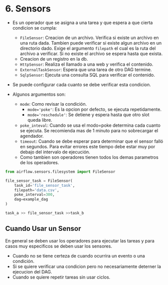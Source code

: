 # 6. Sensors

- Es un operador que se asigna a una tarea y que espera a que cierta condicion se cumpla:

    - `FileSensor`: Creacion de un archivo. Verifica si existe un archivo en una ruta dada. Tambien puede verificar si existe algun archivo en un directorio dado. Exige el argumento `filepath` el cual es la ruta del archivo a verificar. Si no existe el archivo se espera hasta que exista.
    - Creacion de un registro en la db.
    - `HttpSensor`: Realiza el llamado a una web y verifica el contenido.
    - `ExternalTaskSensor`: Espera que una tarea de otro DAG termine.
    - `SqlpSensor`: Ejecuta una consulta SQL para verificar el contenido.

- Se puede configurar cada cuanto se debe verificar esta condicion.

- Algunos argumentos son:
    - `mode`: Como revisar la condición.
        - `mode='poke'`: Es la opcion por defecto, se ejecuta repetidamente.
        - `mode='reschedule'`: Se detiene y espera hasta que otro slot queda libre.
    - `poke_inteval`: Cuando se usa el modo=poke determina cada cuanto se ejecuta. Se recomienda mas de 1 minuto para no sobrecargar el agendador.
    - `timeout`: Cuando se debe esperar para determinar que el sensor falló en segundos. Para evitar errores este tiempo debe estar muy por debajo del intervalo de ejecución.
    - Como tambien son operadores tienen todos los demas parametros de los operadores.

```python
from airflow.sensors.filesystem import FileSensor

file_sensor_task = FileSensor(
    task_id='file_sensor_task',
    filepath='data.csv',
    poke_interval=300,
    dag=example_dag
)

task_a >> file_sensor_task >>task_b
```

## Cuando Usar un Sensor
En general se deben usar los operadores para ejecutar las tareas y para casos muy especificos se deben usar los sensores.
- Cuando no se tiene certeza de cuando ocurrira un evento o una condición.
- Si se quiere verificar una condicion pero no necesariamente deterner la ejecucion del DAG.
- Cuando se quiere repetir tareas sin usar ciclos.